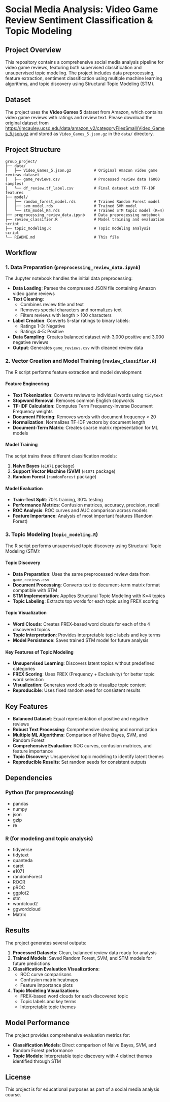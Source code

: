 # Social Media Analysis: Video Game Review Sentiment Classification & Topic Modeling

## Project Overview

This repository contains a comprehensive social media analysis pipeline for video game reviews, featuring both supervised classification and unsupervised topic modeling. The project includes data preprocessing, feature extraction, sentiment classification using multiple machine learning algorithms, and topic discovery using Structural Topic Modeling (STM).

## Dataset

The project uses the **Video Games 5** dataset from Amazon, which contains video game reviews with ratings and review text. 
Please download the original dataset from https://jmcauley.ucsd.edu/data/amazon_v2/categoryFilesSmall/Video_Games_5.json.gz and stored as `Video_Games_5.json.gz` in the `data/` directory.

## Project Structure

```
group_project/
├── data/
│   ├── Video_Games_5.json.gz          # Original Amazon video game reviews dataset
│   ├── game_reviews.csv               # Processed review data (6000 samples)
│   └── df_review.tf_label.csv         # Final dataset with TF-IDF features
├── model/
│   ├── random_forest_model.rds        # Trained Random Forest model
│   ├── svm_model.rds                  # Trained SVM model
│   └── stm_model_K4.rds               # Trained STM topic model (K=4)
├── preprocessing_review_data.ipynb    # Data preprocessing notebook
├── review_classifier.R                # Model training and evaluation script
├── topic_modeling.R                   # Topic modeling analysis script
└── README.md                          # This file
```

## Workflow

### 1. Data Preparation (`preprocessing_review_data.ipynb`)

The Jupyter notebook handles the initial data preprocessing:

- **Data Loading**: Parses the compressed JSON file containing Amazon video game reviews
- **Text Cleaning**: 
  - Combines review title and text
  - Removes special characters and normalizes text
  - Filters reviews with length > 100 characters
- **Label Creation**: Converts 5-star ratings to binary labels:
  - Ratings 1-3: Negative
  - Ratings 4-5: Positive
- **Data Sampling**: Creates balanced dataset with 3,000 positive and 3,000 negative reviews
- **Output**: Generates `game_reviews.csv` with cleaned review data

### 2. Vector Creation and Model Training (`review_classifier.R`)

The R script performs feature extraction and model development:

#### Feature Engineering
- **Text Tokenization**: Converts reviews to individual words using `tidytext`
- **Stopword Removal**: Removes common English stopwords
- **TF-IDF Calculation**: Computes Term Frequency-Inverse Document Frequency weights
- **Document Filtering**: Removes words with document frequency < 20
- **Normalization**: Normalizes TF-IDF vectors by document length
- **Document-Term Matrix**: Creates sparse matrix representation for ML models

#### Model Training
The script trains three different classification models:

1. **Naive Bayes** (`e1071` package)
2. **Support Vector Machine (SVM)** (`e1071` package)
3. **Random Forest** (`randomForest` package)

#### Model Evaluation
- **Train-Test Split**: 70% training, 30% testing
- **Performance Metrics**: Confusion matrices, accuracy, precision, recall
- **ROC Analysis**: ROC curves and AUC comparison across models
- **Feature Importance**: Analysis of most important features (Random Forest)

### 3. Topic Modeling (`topic_modeling.R`)

The R script performs unsupervised topic discovery using Structural Topic Modeling (STM):

#### Topic Discovery
- **Data Preparation**: Uses the same preprocessed review data from `game_reviews.csv`
- **Document Processing**: Converts text to document-term matrix format compatible with STM
- **STM Implementation**: Applies Structural Topic Modeling with K=4 topics
- **Topic Labeling**: Extracts top words for each topic using FREX scoring

#### Topic Visualization
- **Word Clouds**: Creates FREX-based word clouds for each of the 4 discovered topics
- **Topic Interpretation**: Provides interpretable topic labels and key terms
- **Model Persistence**: Saves trained STM model for future analysis

#### Key Features of Topic Modeling
- **Unsupervised Learning**: Discovers latent topics without predefined categories
- **FREX Scoring**: Uses FREX (Frequency + Exclusivity) for better topic word selection
- **Visualization**: Generates word clouds to visualize topic content
- **Reproducible**: Uses fixed random seed for consistent results

## Key Features

- **Balanced Dataset**: Equal representation of positive and negative reviews
- **Robust Text Processing**: Comprehensive cleaning and normalization
- **Multiple ML Algorithms**: Comparison of Naive Bayes, SVM, and Random Forest
- **Comprehensive Evaluation**: ROC curves, confusion matrices, and feature importance
- **Topic Discovery**: Unsupervised topic modeling to identify latent themes
- **Reproducible Results**: Set random seeds for consistent outputs

## Dependencies

### Python (for preprocessing)
- pandas
- numpy
- json
- gzip
- re

### R (for modeling and topic analysis)
- tidyverse
- tidytext
- quanteda
- caret
- e1071
- randomForest
- ROCR
- pROC
- ggplot2
- stm
- wordcloud2
- ggwordcloud
- Matrix

## Results

The project generates several outputs:

1. **Processed Datasets**: Clean, balanced review data ready for analysis
2. **Trained Models**: Saved Random Forest, SVM, and STM models for future predictions
3. **Classification Evaluation Visualizations**:
   - ROC curve comparisons
   - Confusion matrix heatmaps
   - Feature importance plots
4. **Topic Modeling Visualizations**:
   - FREX-based word clouds for each discovered topic
   - Topic labels and key terms
   - Interpretable topic themes

## Model Performance

The project provides comprehensive evaluation metrics for:
- **Classification Models**: Direct comparison of Naive Bayes, SVM, and Random Forest performance
- **Topic Models**: Interpretable topic discovery with 4 distinct themes identified through STM

## License

This project is for educational purposes as part of a social media analysis course.

